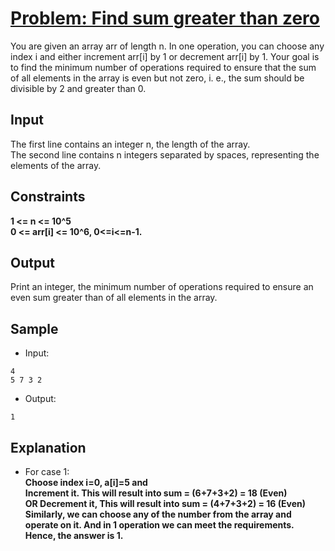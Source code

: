 # [Problem: Find sum greater than zero](https://my.newtonschool.co/playground/code/qv1ipf040tft)

You are given an array arr of length n. In one operation, you can choose any index i and either increment arr[i] by 1 or decrement arr[i] by 1. Your goal is to find the minimum number of operations required to ensure that the sum of all elements in the array is even but not zero, i. e., the sum should be divisible by 2 and greater than 0.

## Input

The first line contains an integer n, the length of the array. <br>
The second line contains n integers separated by spaces, representing the elements of the array.

## Constraints

**1 <= n <= 10^5 <br>
0 <= arr[i] <= 10^6, 0<=i<=n-1.**

## Output

Print an integer, the minimum number of operations required to ensure an even sum greater than of all elements in the array.

## Sample

- Input:
```
4
5 7 3 2
```

- Output:
```
1
```

## Explanation

- For case 1: <br> **Choose index i=0, a[i]=5 and <br>
Increment it. This will result into sum = (6+7+3+2) = 18 (Even) <br>
OR
Decrement it, This will result into sum = (4+7+3+2) = 16 (Even) <br>
Similarly, we can choose any of the number from the array and operate on it. And in 1 operation we can meet the requirements. Hence, the answer is 1.** <br>
